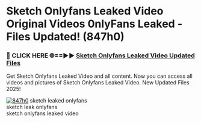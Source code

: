 # Sketch Onlyfans Leaked Video Original Videos 0nlyFans Leaked - Files Updated! (847h0)

<h3>🔴 CLICK HERE 🌐==►► <a href="https://tinyurl.com/3hn5wdd3" rel="nofollow">Sketch Onlyfans Leaked Video Updated Files</a></h3>

Get Sketch Onlyfans Leaked Video and all content. Now you can access all videos and pictures of Sketch Onlyfans Leaked Video. New Updated Files 2025!

[![847h0](https://i.imgur.com/4HnBqBT.gif)](https://tinyurl.com/3hn5wdd3)
sketch leaked onlyfans<br>
sketch leak onlyfans<br>
sketch onlyfans leaked video